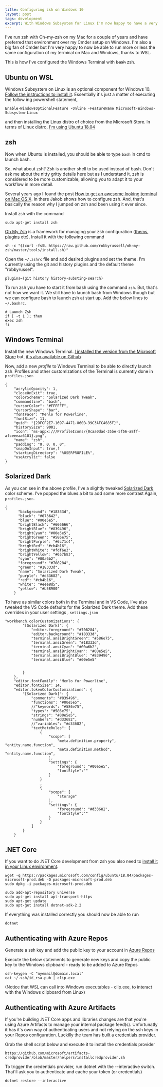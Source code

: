 ```yaml
---
title: Configuring zsh on Windows 10
layout: post
tags: development
excerpt: With Windows Subsystem for Linux I'm now happy to have a very similar cli experience on both Windows and Mac. This is how I've configured zsh on Windows.
---
```

I've run zsh with Oh-my-zsh on my Mac for a couple of years and have preferred that environment over my Cmder setup on Windows. I'm also a big fan of Cmder but I'm very happy to now be able to run more or less the same configuration of my terminal on Mac and Windows, thanks to WSL.

This is how I've configured the Windows Terminal with ~~bash~~ zsh.

## Ubuntu on WSL
Windows Subsystem on Linux is an optional component for Windows 10. [Follow the instructions to install it](https://docs.microsoft.com/en-us/windows/wsl/install-win10).
Essentially it's just a matter of executing the follow ing powershell statement,
```
Enable-WindowsOptionalFeature -Online -FeatureName Microsoft-Windows-Subsystem-Linux
```
and then installing the Linux distro of choice from the Microsoft Store.
 In terms of Linux distro, [I'm using Ubuntu 18.04](https://www.microsoft.com/store/apps/9N9TNGVNDL3Q)


## zsh
Now when Ubuntu is installed, you should be able to type `bash` in cmd to launch bash.

So, what about zsh? Zsh is another shell to be used instead of bash. Don't ask me about the nitty gritty details here but as I understand it, zsh is considered to be more customizable, allowing you to adapt it to your workflow in more detail.

Several years ago I found the post [How to get an awesome looking terminal on Mac OS X](https://jakoblaegdsmand.com/en/blog/how-to-get-an-awesome-looking-terminal-on-mac-os-x/). In there Jakob shows how to configure zsh. And, that's basically the reason why I jumped on zsh and been using it ever since.

Install zsh with the command
```
sudo apt-get install zsh
```

[Oh My Zsh](https://ohmyz.sh/) is a framework for managing your zsh configuration ([thems](https://github.com/robbyrussell/oh-my-zsh/wiki/Themes), [plugins](https://github.com/robbyrussell/oh-my-zsh/wiki/Plugins-Overview) etc). Install it with the following command
```
sh -c "$(curl -fsSL https://raw.github.com/robbyrussell/oh-my-zsh/master/tools/install.sh)"
```

Open the `~/.zshrc` file and add desired plugins and set the theme. I'm currently using the git and history plugins and the default theme "robbyrussel".
```
plugins=(git history history-substing-search)
```

To run zsh you have to start it from bash using the command `zsh`. But, that's not how we want it. We still have to launch bash from Windows though but we can configure bash to launch zsh at start up.
Add the below lines to `~/.bashrc`.

```
# Launch Zsh
if [ -t 1 ]; then
exec zsh
fi
```

## Windows Terminal
Install the new Windows Terminal.
[I installed the version from the Microsoft Store](
https://www.microsoft.com/en-us/p/windows-terminal-preview/9n0dx20hk701) but, [it's also available on Github](https://github.com/microsoft/Terminal)

Now, add a new _profile_ to  Windows Terminal to be able to directly launch zsh. Profiles and other customizations of the Terminal is currently done in `profiles.json`

```
{
    "acrylicOpacity": 1,
    "closeOnExit": true,
    "colorScheme": "Solarized Dark Tweak",
    "commandline": "bash",
    "cursorColor": "#FFFFFF",
    "cursorShape": "bar",
    "fontFace": "Menlo for Powerline",
    "fontSize": 11,
    "guid": "{2DFCF2E7-1697-4471-860B-39C3AFC4685F}",
    "historySize": 9001,
    "icon": "ms-appx:///ProfileIcons/{0caa0dad-35be-5f56-a8ff-afceeeaa6101}.png",
    "name": "zsh",
    "padding": "0, 0, 0, 0",
    "snapOnInput": true,f
    "startingDirectory": "%USERPROFILE%",
    "useAcrylic": false
}
```

## Solarized Dark
As you can see in the above profile, I've a slightly tweaked [Solarized Dark](https://ethanschoonover.com/solarized/) color scheme. I've popped the blues a bit to add some more contrast
Again, `profiles.json`.
```
{
      "background": "#18333d",
      "black": "#073642",
      "blue": "#00e5e5",
      "brightBlack": "#666666",
      "brightBlue": "#839496",
      "brightCyan": "#00e5e5",
      "brightGreen": "#586e75",
      "brightPurple": "#6c71c4",
      "brightRed": "#cb4b16",
      "brightWhite": "#fdf6e3",
      "brightYellow": "#657b83",
      "cyan": "#00a6b2",
      "foreground": "#708284",
      "green": "#18333d",
      "name": "Solarized Dark Tweak",
      "purple": "#d33682",
      "red": "#cb4b16",
      "white": "#eee8d5",
      "yellow": "#b58900"
    }
```

To have as similar colors both in the Terminal and in VS Code, I've also tweaked the VS Code defaults for the Solarized Dark theme.
Add these overrides in your user settings , `settings.json`

```
"workbench.colorCustomizations": {
        "[Solarized Dark]": {
            "editor.foreground": "#708284",
            "editor.background": "#18333d",
            "terminal.ansiBrightGreen": "#586e75",
            "terminal.ansiGreen": "#18333d",
            "terminal.ansiCyan": "#00a6b2",
            "terminal.ansiBrightCyan": "#00e5e5",
            "terminal.ansiBrightBlue": "#839496",
            "terminal.ansiBlue": "#00e5e5"


        }
    },
    "editor.fontFamily": "Menlo for Powerline",
    "editor.fontSize": 14,
    "editor.tokenColorCustomizations": {
        "[Solarized Dark]": {
            "comments": "#839496",
            "functions": "#00e5e5",
            //"keywords": "#586e75",
            "types": "#586e75",
            "strings": "#00e5e5",
            "numbers": "#d33682",
            //"variables": "#d33682",
            "textMateRules": [
                {
                    "scope": [
                        "meta.definition.property", "entity.name.function",
                        "meta.definition.method", "entity.name.function",
                    ],
                    "settings": {
                        "foreground": "#00e5e5",
                        "fontStyle":""
                    }
                }
                ,
                {
                    "scope": [
                        "storage"
                    ],
                    "settings": {
                        "foreground": "#d33682",
                        "fontStyle":""
                    }
                }
            ]
        }
    }
```

## .NET Core
If you want to do .NET Core development from zsh you also need to [install it in your Linux environment](https://dotnet.microsoft.com/learn/dotnet/hello-world-tutorial/install).

```
wget -q https://packages.microsoft.com/config/ubuntu/18.04/packages-microsoft-prod.deb -O packages-microsoft-prod.deb
sudo dpkg -i packages-microsoft-prod.deb
```

```
sudo add-apt-repository universe
sudo apt-get install apt-transport-https
sudo apt-get update
sudo apt-get install dotnet-sdk-2.2
```

If everything was installed correctly you should now be able to run
```
dotnet
```

## Authenticating with Azure Repos
Generate a ssh key and add the public key to your account in [Azure Repos](https://docs.microsoft.com/en-us/azure/devops/repos/git/use-ssh-keys-to-authenticate?view=azure-devops)

Execute the below statements to generate new keys and copy the public key to the Windows clipboard - ready to be added to Azure Repos

```
ssh-keygen -C "myemail@domain.local"
cat ~/.ssh/id_rsa.pub | clip.exe
```

(Notice that WSL can call into Windows executables - clip.exe, to interact with the Windows clipboard from Linux)

## Authenticating with Azure Artifacts
If you're building .NET Core apps and libraries changes are that you're using Azure Artifacts to manage your internal package feed(s). Unfortunatly it has it's own way of authenticating users and not relying on the ssh keys in your Repos configuration. Luckilly the team has built a [credentials provider](https://github.com/microsoft/artifacts-credprovider).

Grab the shell script below and execute it to install the credentials provider
```
https://github.com/microsoft/artifacts-credprovider/blob/master/helpers/installcredprovider.sh
```
To trigger the credentials provider, run dotnet with the --interactive switch. That'll ask you to authenticate and cache your token (or credentials)

```
dotnet restore --interactive
```